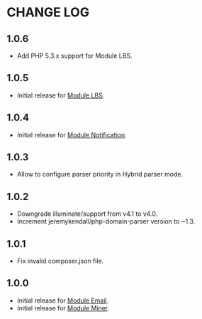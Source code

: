 CHANGE LOG
==========

## 1.0.6

* Add PHP 5.3.x support for Module LBS.

## 1.0.5

* Initial release for [Module LBS](https://github.com/yoozi/LBS).

## 1.0.4

* Initial release for [Module Notification](https://github.com/yoozi/notification).

## 1.0.3

* Allow to configure parser priority in Hybrid parser mode.

## 1.0.2

* Downgrade illuminate/support from v4.1 to v4.0.
* Increment jeremykendall/php-domain-parser version to ~1.3.

## 1.0.1

* Fix invalid composer.json file.

## 1.0.0

* Initial release for [Module Email](https://github.com/yoozi/email).
* Initial release for [Module Miner](https://github.com/yoozi/miner).
